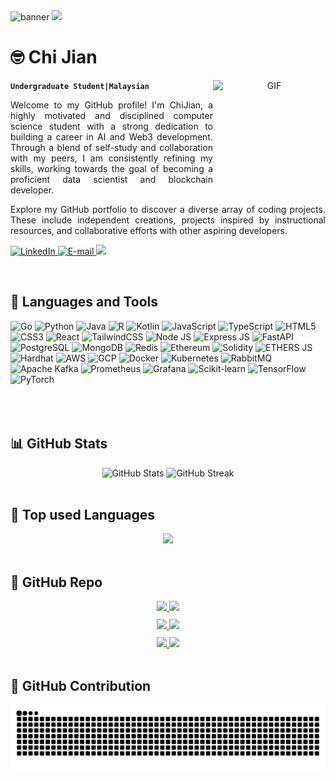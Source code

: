 <img width="1000" height="500" src="https://media.giphy.com/media/v1.Y2lkPTc5MGI3NjExMnFqN2VuaGI3MDFobzVvYWR3c25lcDNjdGljMW1tOGFzcjlpbm81OCZlcD12MV9naWZzX3NlYXJjaCZjdD1n/lkceXNDw4Agryfrwz8/giphy.gif" alt="banner" style="object-fit: cover;" loop="infinite" />
<a href="https://www.youtube.com/watch?v=dQw4w9WgXcQ"><img src="https://user-images.githubusercontent.com/73097560/115834477-dbab4500-a447-11eb-908a-139a6edaec5c.gif"></a>
<div align="center">
    <h1 align="left">🤓 Chi Jian</h1>
    <img align="right" width="180px" height="180px" alt="GIF" src="https://media.giphy.com/media/Cmr1OMJ2FN0B2/giphy.gif" loop="infinite"/>
</div>

**`Undergraduate Student|Malaysian`**


<p style='text-align: justify;'>
Welcome to my GitHub profile! I'm ChiJian, a highly motivated and disciplined computer science student with a strong dedication to building a career in AI and Web3 development. Through a blend of self-study and collaboration with my peers, I am consistently refining my skills, working towards the goal of becoming a proficient data scientist and blockchain developer.
</p>



<p style='text-align: justify;'>
Explore my GitHub portfolio to discover a diverse array of coding projects. These include independent creations, projects inspired by instructional resources, and collaborative efforts with other aspiring developers.
</p>

<p align="left">
    <a href="https://www.linkedin.com/in/chijian/">
        <img alt="LinkedIn" title="Checkout My LinkedIn Profile" src="https://custom-icon-badges.demolab.com/badge/LinkedIn-0077B5?style=for-the-badge&logo=linkedin&logoColor=white"/>
    </a>
    <a href="mailto:chijianlim2004@gmail.com">
        <img alt="E-mail" title="Contact me via E-mail" src="https://custom-icon-badges.demolab.com/badge/Email-8B0000?style=for-the-badge&logo=mail&logoColor=white">
    </a>
    <a href="https://github.com/ChiJian28">
        <img src="https://komarev.com/ghpvc/?username=ChiJian28&color=blueviolet&style=for-the-badge&label=Profile+Views">
    </a>
</p>

<br />

<h2>🌟 Languages and Tools</h2>

<div>
<img alt="Go" src="https://img.shields.io/badge/Go-00ADD8?style=for-the-badge&logo=go&logoColor=white" />
<img alt="Python" src="https://img.shields.io/badge/Python-306998?style=for-the-badge&logo=python&logoColor=white" />
<img alt="Java" src="https://img.shields.io/badge/Java-E34A86?style=for-the-badge&logo=java&logoColor=white" />
<img alt="R" src="https://img.shields.io/badge/R-276DC3?style=for-the-badge&logo=r&logoColor=white" />
<img alt="Kotlin" src="https://img.shields.io/badge/Kotlin-0095D5?style=for-the-badge&logo=kotlin&logoColor=white" />
<img alt="JavaScript" src="https://img.shields.io/badge/JavaScript-323330?style=for-the-badge&logo=javascript&logoColor=F7DF1E" />
<img alt="TypeScript" src="https://img.shields.io/badge/TypeScript-3178C6?style=for-the-badge&logo=typescript&logoColor=white" />
<img alt="HTML5" src="https://img.shields.io/badge/HTML5-E34F26?style=for-the-badge&logo=html5&logoColor=white" />
<img alt="CSS3" src="https://img.shields.io/badge/CSS3-1572B6?style=for-the-badge&logo=css3&logoColor=white" />
<img alt="React" src="https://img.shields.io/badge/React-61DAFB?style=for-the-badge&logo=react&logoColor=white" />
<img alt="TailwindCSS" src="https://img.shields.io/badge/tailwindcss-38B2AC?style=for-the-badge&logo=tailwind-css&logoColor=white" />
<img alt="Node JS" src="https://img.shields.io/badge/Node.js-339933?style=for-the-badge&logo=nodedotjs&logoColor=white" />
<img alt="Express JS" src="https://img.shields.io/badge/Express.js-000000?style=for-the-badge&logo=express&logoColor=white" />
<img alt="FastAPI" src="https://img.shields.io/badge/FastAPI-009688?style=for-the-badge&logo=fastapi&logoColor=white" />
<img alt="PostgreSQL" src="https://img.shields.io/badge/PostgreSQL-4169E1?style=for-the-badge&logo=postgresql&logoColor=white" />
<img alt="MongoDB" src="https://img.shields.io/badge/MongoDB-4EA94B?style=for-the-badge&logo=mongodb&logoColor=white" />
<img alt="Redis" src="https://img.shields.io/badge/Redis-DC382D?style=for-the-badge&logo=redis&logoColor=white" />
<img alt="Ethereum" src="https://img.shields.io/badge/Ethereum-3C3C3D?style=for-the-badge&logo=Ethereum&logoColor=white" />
<img alt="Solidity" src="https://img.shields.io/badge/Solidity-e6e6e6?style=for-the-badge&logo=solidity&logoColor=black" />
<img alt="ETHERS JS" src="https://img.shields.io/badge/Ethers.js-F16822?style=for-the-badge&logo=ethers.js&logoColor=white" />
<img alt="Hardhat" src="https://img.shields.io/badge/Hardhat-F16822?style=for-the-badge&logo=Hardhat&logoColor=white" />
<img alt="AWS" src="https://img.shields.io/badge/AWS-232F3E?style=for-the-badge&logo=amazon-aws&logoColor=white" />
<img alt="GCP" src="https://img.shields.io/badge/GCP-F05032?style=for-the-badge&logo=google-cloud&logoColor=white" />
<img alt="Docker" src="https://img.shields.io/badge/Docker-2496ED?style=for-the-badge&logo=docker&logoColor=white" />
<img alt="Kubernetes" src="https://img.shields.io/badge/Kubernetes-326CE5?style=for-the-badge&logo=kubernetes&logoColor=white" />
<img alt="RabbitMQ" src="https://img.shields.io/badge/RabbitMQ-FF6600?style=for-the-badge&logo=rabbitmq&logoColor=white" />
<img alt="Apache Kafka" src="https://img.shields.io/badge/Apache%20Kafka-231F20?style=for-the-badge&logo=apache-kafka&logoColor=white" />
<img alt="Prometheus" src="https://img.shields.io/badge/Prometheus-E6522C?style=for-the-badge&logo=prometheus&logoColor=white" />
<img alt="Grafana" src="https://img.shields.io/badge/Grafana-F46800?style=for-the-badge&logo=grafana&logoColor=white" />
<img alt="Scikit-learn" src="https://img.shields.io/badge/Scikit--learn-F7931E?style=for-the-badge&logo=scikit-learn&logoColor=white" />
<img alt="TensorFlow" src="https://img.shields.io/badge/TensorFlow-FF6F00?style=for-the-badge&logo=tensorflow&logoColor=white" />
<img alt="PyTorch" src="https://img.shields.io/badge/PyTorch-EE4C2C?style=for-the-badge&logo=pytorch&logoColor=white" />

</div>

<br />
<br />
<br />

<h2 align="left">📊 GitHub Stats</h2>
<div align="center">
    <img width="360px" alt="GitHub Stats" height="180px" float="left" src="https://awesome-github-stats.azurewebsites.net/user-stats/ChiJian28?theme=dark&cardType=github&ring=D4AF37&show_icons=true&preferLogin=true&title=D4AF37">
    <img width="400px" alt="GitHub Streak" height="180px" float="right" src="https://streak-stats.demolab.com/?user=ChiJian28&theme=great-gatsby&mode=weekly&date_format=M%20j[,%20Y]">
</div>
<br />
<h2 align="left">🧰 Top used Languages</h2>
<div align="center">
<img width="350px" 
     src="https://github-readme-stats.vercel.app/api/top-langs/?username=ChiJian28&layout=compact&langs_count=6&cache_seconds=0&hide=HTML,CSS" />

</div>


<br />
<h2 align="left">📌 GitHub Repo</h2>
<div align="center">
    <a href="https://github.com/ChiJian28/book-recommender-system" target="_blank">
        <img src="https://github-readme-stats.vercel.app/api/pin/?username=ChiJian28&repo=book-recommender-system&hide=stars&show_owner=true&cache_seconds=0"/>
    </a>
    <a href="https://github.com/ChiJian28/MiniShop" target="_blank">
        <img src="https://github-readme-stats.vercel.app/api/pin/?username=ChiJian28&repo=MiniShop&hide=stars&show_owner=true"/>
    </a>
</div>

<div align="center" style="margin-top: 10px;">
    <a href="https://github.com/ChiJian28/PayChain" target="_blank">
        <img src="https://github-readme-stats.vercel.app/api/pin/?username=ChiJian28&repo=PayChain&hide=stars&show_owner=true"/>
    </a>
    <a href="https://github.com/ChiJian28/DGDrive3.0" target="_blank">
        <img src="https://github-readme-stats.vercel.app/api/pin/?username=ChiJian28&repo=DGDrive3.0&hide=stars&show_owner=true"/>
    </a>
</div>

<div align="center" style="margin-top: 10px;">
    <a href="https://github.com/ChiJian28/ArtifyGen-AI" target="_blank">
        <img src="https://github-readme-stats.vercel.app/api/pin/?username=ChiJian28&repo=ArtifyGen-AI&hide=stars&show_owner=true"/>
    </a>
    <a href="https://github.com/ChiJian28/simple-learning-website" target="_blank">
        <img src="https://github-readme-stats.vercel.app/api/pin/?username=ChiJian28&repo=simple-learning-website&hide=stars&show_owner=true"/>
    </a>
</div>

<br />
<h2 align="left">🐍 GitHub Contribution</h2>
<div align="center">
    <img alt="snake eating my contributions" src="https://raw.githubusercontent.com/ChiJian28/ChiJian28/output/github-contribution-grid-snake.svg" />
</div>

